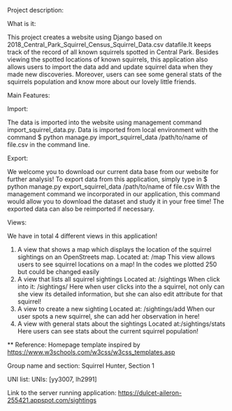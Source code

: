 Project description:

What is it:

This project creates a website using Django based on 2018_Central_Park_Squirrel_Census_Squirrel_Data.csv datafile.It keeps track of the record of all known squirrels spotted in Central Park. Besides viewing the spotted locations of known squirrels, this application also allows users to import the data add and update squirrel data when they made new discoveries. Moreover, users can see some general stats of the squirrels population and know more about our lovely little friends.

Main Features:

Import:

The data is imported into the website using management command import_squirrel_data.py.
Data is imported from local environment with the command
$ python manage.py import_squirrel_data /path/to/name of file.csv in the command line.

Export:

We welcome you to download our current data base from our website for further analysis! To export data from this application, simply type in $ python manage.py export_squirrel_data /path/to/name of file.csv
With the management command we incorporated in our application, this command would allow you to download the dataset and study it in your free time!
The exported data can also be reimported if necessary.

Views:

We have in total 4 different views in this application!
1. A view that shows a map which displays the location of the squirrel sightings on an OpenStreets map​.
Located at: ​/map
This view allows users to see squirrel locations on a map!
In the codes we plotted 250 but could be changed easily
2. A view that lists all squirrel sightings
Located at: ​/sightings
When click into it:  /sightings/<unique-squirrel-id>
Here when user clicks into the a squirrel, not only can she view its detailed information, but she can also edit attribute for that squirrel!
3. A view to create a new sighting
Located at: ​/sightings/add
When our user spots a new squirrel, she can add her observation in here!
4. A view with general stats about the sightings
Located at: ​/sightings/stats
Here users can see stats about the current squirrel population!

** Reference: Homepage template inspired by https://www.w3schools.com/w3css/w3css_templates.asp

Group name and section:
  Squirrel Hunter, Section 1

UNI list:
  UNIs: [yy3007, lh2991]

Link to the server running application:
  https://dulcet-aileron-255421.appspot.com/sightings
